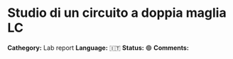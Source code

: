 # Studio di un circuito a doppia maglia LC

**Cathegory:** Lab report
**Language:** 🇮🇹
**Status:** 🟢
**Comments:**
